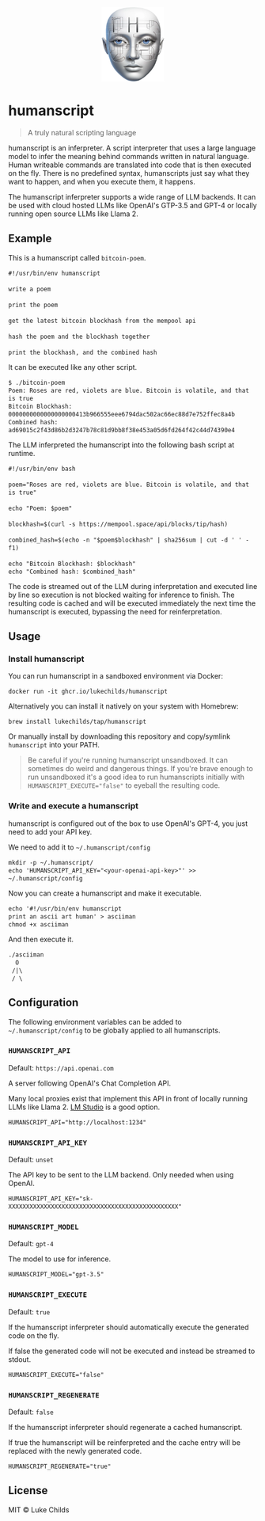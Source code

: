 <p align="center">
  <img src="logo.webp" height="150" />
</p>

# humanscript

> A truly natural scripting language

humanscript is an inferpreter. A script interpreter that uses a large language model to infer the meaning behind commands written in natural language. Human writeable commands are translated into code that is then executed on the fly. There is no predefined syntax, humanscripts just say what they want to happen, and when you execute them, it happens.

The humanscript inferpreter supports a wide range of LLM backends. It can be used with cloud hosted LLMs like OpenAI's GTP-3.5 and GPT-4 or locally running open source LLMs like Llama 2.

## Example

This is a humanscript called `bitcoin-poem`.

```shell
#!/usr/bin/env humanscript

write a poem

print the poem

get the latest bitcoin blockhash from the mempool api

hash the poem and the blockhash together

print the blockhash, and the combined hash
```

It can be executed like any other script.

```shell
$ ./bitcoin-poem
Poem: Roses are red, violets are blue. Bitcoin is volatile, and that is true
Bitcoin Blockhash: 0000000000000000000413b966555eee6794dac502ac66ec88d7e752ffec8a4b
Combined hash: ad69015c2f43d86b2d3247b78c81d9bb8f38e453a05d6fd264f42c44d74390e4
```

The LLM inferpreted the humanscript into the following bash script at runtime.

```shell
#!/usr/bin/env bash

poem="Roses are red, violets are blue. Bitcoin is volatile, and that is true"

echo "Poem: $poem"

blockhash=$(curl -s https://mempool.space/api/blocks/tip/hash)

combined_hash=$(echo -n "$poem$blockhash" | sha256sum | cut -d ' ' -f1)

echo "Bitcoin Blockhash: $blockhash"
echo "Combined hash: $combined_hash"
```

The code is streamed out of the LLM during inferpretation and executed line by line so execution is not blocked waiting for inference to finish. The resulting code is cached and will be executed immediately the next time the humanscript is executed, bypassing the need for reinferpretation.

## Usage

### Install humanscript

You can run humanscript in a sandboxed environment via Docker:

```shell
docker run -it ghcr.io/lukechilds/humanscript
```

Alternatively you can install it natively on your system with Homebrew:

```shell
brew install lukechilds/tap/humanscript
```

Or manually install by downloading this repository and copy/symlink `humanscript` into your PATH.

> Be careful if you're running humanscript unsandboxed. It can sometimes do weird and dangerous things. If you're brave enough to run unsandboxed it's a good idea to run humanscripts initially with `HUMANSCRIPT_EXECUTE="false"` to eyeball the resulting code.

### Write and execute a humanscript

humanscript is configured out of the box to use OpenAI's GPT-4, you just need to add your API key.

We need to add it to `~/.humanscript/config`

```shell
mkdir -p ~/.humanscript/
echo 'HUMANSCRIPT_API_KEY="<your-openai-api-key>"' >> ~/.humanscript/config
```

Now you can create a humanscript and make it executable.

```shell
echo '#!/usr/bin/env humanscript
print an ascii art human' > asciiman
chmod +x asciiman
```

And then execute it.

```shell
./asciiman
  O
 /|\
 / \
```

## Configuration

The following environment variables can be added to `~/.humanscript/config` to be globally applied to all humanscripts.

### `HUMANSCRIPT_API`

Default: `https://api.openai.com`

A server following OpenAI's Chat Completion API.

Many local proxies exist that implement this API in front of locally running LLMs like Llama 2. [LM Studio](https://lmstudio.ai/) is a good option.

```shell
HUMANSCRIPT_API="http://localhost:1234"
```

### `HUMANSCRIPT_API_KEY`

Default: `unset`

The API key to be sent to the LLM backend. Only needed when using OpenAI.

```shell
HUMANSCRIPT_API_KEY="sk-XXXXXXXXXXXXXXXXXXXXXXXXXXXXXXXXXXXXXXXXXXXXXXXX"
```

### `HUMANSCRIPT_MODEL`

Default: `gpt-4`

The model to use for inference.

```shell
HUMANSCRIPT_MODEL="gpt-3.5"
```

### `HUMANSCRIPT_EXECUTE`

Default: `true`

If the humanscript inferpreter should automatically execute the generated code on the fly.

If false the generated code will not be executed and instead be streamed to stdout.

```shell
HUMANSCRIPT_EXECUTE="false"
```

### `HUMANSCRIPT_REGENERATE`

Default: `false`

If the humanscript inferpreter should regenerate a cached humanscript.

If true the humanscript will be reinferpreted and the cache entry will be replaced with the newly generated code.

```shell
HUMANSCRIPT_REGENERATE="true"
```

## License

MIT © Luke Childs
